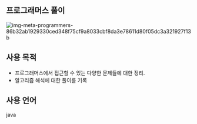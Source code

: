 ## 프로그래머스 풀이
![img-meta-programmers-86b32ab1929330ced348f75cf9a8033cbf8da3e78611d80f05dc3a321927f13b](https://github.com/Yusuhyeong/Programmers/assets/63995343/3a99ad58-9bc1-4c9e-9a68-a09cd380bf72)

## 사용 목적
- 프로그래머스에서 접근할 수 있는 다양한 문제들에 대한 정리.
- 알고리즘 해석에 대한 풀이를 기록

## 사용 언어
java
